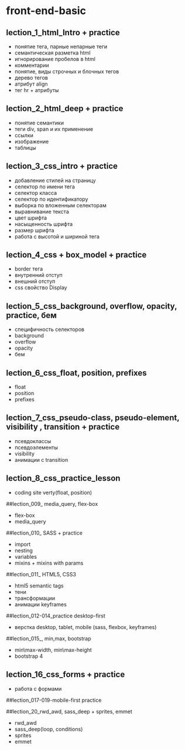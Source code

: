 ﻿# front-end-basic

## lection_1_html_Intro + practice
+  понятие тега, парные непарные теги 
+  семантическая разметка html
+ игнорирование пробелов в html
+ комментарии
+ понятие, виды строчных и блочных тегов
+ дерево тегов
+  атрибут align
+ тег hr + атрибуты

## lection_2_html_deep + practice
+ понятие семантики
+ теги div, span и их применение
+ ссылки
+ изображение 
+ таблицы

## lection_3_css_intro + practice
+ добавление стилей на страницу
+ селектор по имени тега
+ селектор класса
+ селектор по идентификатору
+ выборка по вложенным селекторам
+ выравнивание текста
+ цвет шрифта
+ насыщенность шрифта
+ размер шрифта
+ работа с высотой и шириной тега

## lection_4_css + box_model + practice
+ border тега
+ внутренний отступ 
+ внешний отступ 
+ сss свойство Display 

## lection_5_css_background, overflow,  opacity, practice, бем
+ специфичность селекторов
+ background
+ overflow
+ opacity
+ бем

## lection_6_css_float, position, prefixes
+ float
+ position
+ prefixes

## lection_7_css_pseudo-class, pseudo-element, visibility , transition + practice
+ псевдоклассы
+ псевдоэлементы
+ visibility
+ анимации с transition

## lection_8_css_practice_lesson
+ coding site  verty(float, position)

##lection_009_ media_query, flex-box 
+ flex-box
+ media_query

##lection_010_ SASS + practice
+ import
+ nesting
+ variables
+ mixins + mixins with params

##lection_011_ HTML5, CSS3
+ html5 semantic tags
+ тени
+ трансформации
+ анимации keyframes

##lection_012-014_practice desktop-first
+ верстка desktop, tablet, mobile (sass, flexbox, keyframes)

##lection_015_, min,max, bootstrap
+ min\max-width, min\max-height
+ bootstrap 4

## lection_16_css_forms + practice
+ работа c формами

##lection_017-019-mobile-first practice

##lection_20_rwd_awd, sass_deep + sprites, emmet
+ rwd_awd
+ sass_deep(loop, conditions)
+ sprites
+ emmet


